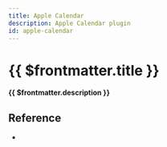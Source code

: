 ```yaml
---
title: Apple Calendar
description: Apple Calendar plugin
id: apple-calendar
---
```


# {{ $frontmatter.title }}

**{{ $frontmatter.description }}**


## Reference

<ul>
  <li><PluginBindingLink :id="$frontmatter.id" /></li>
</ul>
